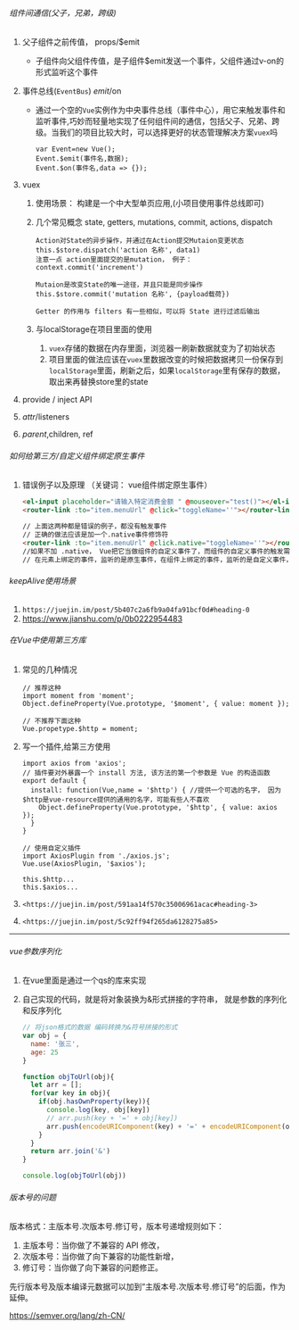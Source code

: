 ###### 组件间通信(父子，兄弟，跨级)

1. 父子组件之前传值， props/$emit

   - 子组件向父组件传值，是子组件$emit发送一个事件，父组件通过v-on的形式监听这个事件

2. 事件总线(`EventBus`)  $emit/$on

   + 通过一个空的`Vue`实例作为中央事件总线（事件中心），用它来触发事件和监听事件,巧妙而轻量地实现了任何组件间的通信，包括父子、兄弟、跨级。当我们的项目比较大时，可以选择更好的状态管理解决方案`vuex`吗

     ```
     var Event=new Vue();
     Event.$emit(事件名,数据);
     Event.$on(事件名,data => {});
     ```

3. vuex

   1. 使用场景： 构建是一个中大型单页应用,(小项目使用事件总线即可)

   2. 几个常见概念  state, getters, mutations, commit, actions, dispatch

      ```
      Action对State的异步操作，并通过在Action提交Mutaion变更状态
      this.$store.dispatch('action 名称', data1)
      注意一点 action里面提交的是mutation， 例子：context.commit('increment')
      
      Mutaion是改变State的唯一途径，并且只能是同步操作
      this.$store.commit('mutation 名称', {payload载荷})
      
      Getter 的作用与 filters 有一些相似，可以将 State 进行过滤后输出
      ```

      

   3. 与localStorage在项目里面的使用

      1. `vuex`存储的数据在内存里面，浏览器一刷新数据就变为了初始状态
      2. 项目里面的做法应该在`vuex`里数据改变的时候把数据拷贝一份保存到`localStorage`里面，刷新之后，如果`localStorage`里有保存的数据，取出来再替换store里的state

4. provide / inject API

5. $attr/$listeners

6. $parent,$children, ref



###### 如何给第三方/自定义组件绑定原生事件

1. 错误例子以及原理 （关键词： vue组件绑定原生事件）

   ```html
   <el-input placeholder="请输入特定消费金额 " @mouseover="test()"></el-input>
   <router-link :to="item.menuUrl" @click="toggleName=''"></router-linkrouter-link>
   
   // 上面这两种都是错误的例子，都没有触发事件
   // 正确的做法应该是加一个.native事件修饰符
   <router-link :to="item.menuUrl" @click.native="toggleName=''"></router-link>
   //如果不加 .native， Vue把它当做组件的自定义事件了，而组件的自定义事件的触发需要使用this.$emit('click')
   // 在元素上绑定的事件，监听的是原生事件，在组件上绑定的事件，监听的是自定义事件，需要用this.$emit()来触发
   ```

   

###### keepAlive使用场景

1. `https://juejin.im/post/5b407c2a6fb9a04fa91bcf0d#heading-0`
2. <https://www.jianshu.com/p/0b0222954483>



###### 在Vue中使用第三方库

1. 常见的几种情况

   ```
   // 推荐这种
   import moment from 'moment';
   Object.defineProperty(Vue.prototype, '$moment', { value: moment });
   
   // 不推荐下面这种
   Vue.propetype.$http = moment;
   ```

2. 写一个插件,给第三方使用

   ```
   import axios from 'axios';
   // 插件要对外暴露一个 install 方法, 该方法的第一个参数是 Vue 的构造函数
   export default {
     install: function(Vue,name = '$http') { //提供一个可选的名字， 因为$http是vue-resource提供的通用的名字，可能有些人不喜欢
       Object.defineProperty(Vue.prototype, '$http', { value: axios });
     }
   }
   
   // 使用自定义插件
   import AxiosPlugin from './axios.js';
   Vue.use(AxiosPlugin, '$axios');
   
   this.$http...
   this.$axios...
   ```

3. `<https://juejin.im/post/591aa14f570c35006961acac#heading-3>`

4. `<https://juejin.im/post/5c92ff94f265da6128275a85>`

------

###### vue参数序列化

1. 在vue里面是通过一个qs的库来实现

2. 自己实现的代码，就是将对象装换为&形式拼接的字符串， 就是参数的序列化和反序列化

   ```javascript
   // 将json格式的数据 编码转换为&符号拼接的形式
   var obj = {
     name: '张三',
     age: 25
   }
   
   function objToUrl(obj){
     let arr = [];
     for(var key in obj){
       if(obj.hasOwnProperty(key)){
         console.log(key, obj[key])
         // arr.push(key + '=' + obj[key])
         arr.push(encodeURIComponent(key) + '=' + encodeURIComponent(obj[key]))
       }
     }
     return arr.join('&')
   }
   
   console.log(objToUrl(obj))
   ```




###### 版本号的问题

版本格式：主版本号.次版本号.修订号，版本号递增规则如下：

1. 主版本号：当你做了不兼容的 API 修改，
2. 次版本号：当你做了向下兼容的功能性新增，
3. 修订号：当你做了向下兼容的问题修正。

先行版本号及版本编译元数据可以加到“主版本号.次版本号.修订号”的后面，作为延伸。

<https://semver.org/lang/zh-CN/>